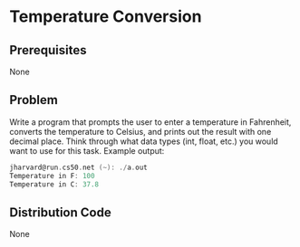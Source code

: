 # Temperature Conversion

## Prerequisites
None

## Problem
Write a program that prompts the user to enter a temperature in Fahrenheit, converts the temperature to Celsius, and prints out the result with one decimal place. Think through what data types (int, float, etc.) you would want to use for this task. Example output:  
```c
jharvard@run.cs50.net (~): ./a.out
Temperature in F: 100
Temperature in C: 37.8
```

## Distribution Code
None
